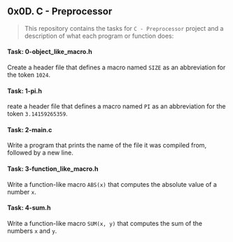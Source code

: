 ## 0x0D. C - Preprocessor

> This repository contains the tasks for `C - Preprocessor` project and a description of what each program or function does:

#### Task: 0-object_like_macro.h
Create a header file that defines a macro named `SIZE` as an abbreviation for the token `1024`.

#### Task: 1-pi.h
reate a header file that defines a macro named `PI` as an abbreviation for the token `3.14159265359`.

#### Task: 2-main.c
Write a program that prints the name of the file it was compiled from, followed by a new line.

#### Task: 3-function_like_macro.h
Write a function-like macro `ABS(x)` that computes the absolute value of a number `x`.

#### Task: 4-sum.h
Write a function-like macro `SUM(x, y)` that computes the sum of the numbers `x` and `y`.




